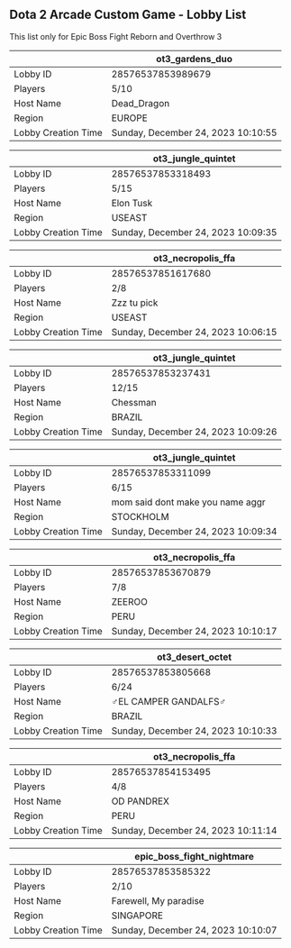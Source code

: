 ## Dota 2 Arcade Custom Game - Lobby List

This list only for Epic Boss Fight Reborn and Overthrow 3

|  | ot3_gardens_duo |
| ------ | ------ |
| Lobby ID | 28576537853989679 |
| Players | 5/10 |
| Host Name | Dead_Dragon |
| Region | EUROPE |
| Lobby Creation Time | Sunday, December 24, 2023 10:10:55 |


|  | ot3_jungle_quintet |
| ------ | ------ |
| Lobby ID | 28576537853318493 |
| Players | 5/15 |
| Host Name | Elon Tusk |
| Region | USEAST |
| Lobby Creation Time | Sunday, December 24, 2023 10:09:35 |


|  | ot3_necropolis_ffa |
| ------ | ------ |
| Lobby ID | 28576537851617680 |
| Players | 2/8 |
| Host Name | Zzz tu pick |
| Region | USEAST |
| Lobby Creation Time | Sunday, December 24, 2023 10:06:15 |


|  | ot3_jungle_quintet |
| ------ | ------ |
| Lobby ID | 28576537853237431 |
| Players | 12/15 |
| Host Name | Chessman |
| Region | BRAZIL |
| Lobby Creation Time | Sunday, December 24, 2023 10:09:26 |


|  | ot3_jungle_quintet |
| ------ | ------ |
| Lobby ID | 28576537853311099 |
| Players | 6/15 |
| Host Name | mom said dont make you name aggr |
| Region | STOCKHOLM |
| Lobby Creation Time | Sunday, December 24, 2023 10:09:34 |


|  | ot3_necropolis_ffa |
| ------ | ------ |
| Lobby ID | 28576537853670879 |
| Players | 7/8 |
| Host Name | ZEEROO |
| Region | PERU |
| Lobby Creation Time | Sunday, December 24, 2023 10:10:17 |


|  | ot3_desert_octet |
| ------ | ------ |
| Lobby ID | 28576537853805668 |
| Players | 6/24 |
| Host Name | ♂EL CAMPER GANDALFS♂ |
| Region | BRAZIL |
| Lobby Creation Time | Sunday, December 24, 2023 10:10:33 |


|  | ot3_necropolis_ffa |
| ------ | ------ |
| Lobby ID | 28576537854153495 |
| Players | 4/8 |
| Host Name | OD PANDREX |
| Region | PERU |
| Lobby Creation Time | Sunday, December 24, 2023 10:11:14 |


|  | epic_boss_fight_nightmare |
| ------ | ------ |
| Lobby ID | 28576537853585322 |
| Players | 2/10 |
| Host Name | Farewell, My paradise |
| Region | SINGAPORE |
| Lobby Creation Time | Sunday, December 24, 2023 10:10:07 |


